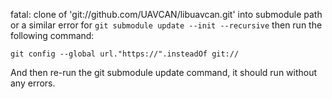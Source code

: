 fatal: clone of 'git://github.com/UAVCAN/libuavcan.git' into submodule path or a similar error for ```git submodule update --init --recursive``` then run the following command: 
```
git config --global url."https://".insteadOf git://
```
And then re-run the git submodule update command, it should run without any errors.
